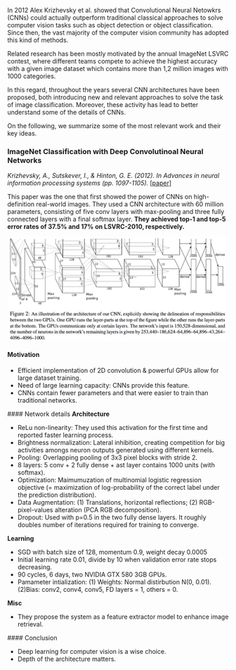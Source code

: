 In 2012 Alex Krizhevsky et al. showed that Convolutional Neural Netowkrs (CNNs) could actually outperform traditional classical approaches to solve computer vision tasks such as object detection or object classification. Since then, the vast majority of the computer vision community has adopted this kind of methods. 

Related research has been mostly motivated by the annual ImageNet LSVRC contest, where different teams compete to achieve the highest accuracy with a given image dataset which contains more than 1,2 million images with 1000 categories.


In this regard, throughout the years several CNN architectures have been proposed, both introducing new and relevant approaches to solve the task of image classification. Moreover, these activity has lead to better understand some of the details of CNNs.

On the following, we summarize some of the most relevant work and their key ideas.


### ImageNet Classification with Deep Convolutinoal Neural Networks

*Krizhevsky, A., Sutskever, I., & Hinton, G. E. (2012). In Advances in neural information processing systems (pp. 1097-1105).* [[paper]](http://papers.nips.cc/paper/4824-imagenet-classification-with-deep-convolutional-neural-networks.pdf)

This paper was the one that first showed the power of CNNs on high-definition real-world images. They used a CNN architecture with 60 million parameters, consisting of five conv layers with max-pooling and three fully connected layers with a final softmax layer. **They achieved top-1 and top-5 error rates of 37.5% and 17% on LSVRC-2010, respectively.**

![](imgs/alexnet1.png)

#### Motivation
- Efficient implementation of 2D convolution & powerful GPUs allow for large dataset training.
- Need of large learning capacity: CNNs provide this feature.
- CNNs contain fewer parameters and that were easier to train than traditional networks.


#### Network details
**Architecture**
- ReLu non-linearity: They used this activation for the first time and reported faster learning process.
- Brightness normalization: Lateral inhibition, creating competition for big activities amongs neuron outputs generated using different kernels.
- Pooling: Overlapping pooling of 3x3 pixel blocks with stride 2.
- 8 layers: 5 conv + 2 fully dense + ast layer contains 1000 units (with softmax).
- Optimization: Maimumuzation of multinomial logistic regression objective (= maximization of log-probability of the correct label under the prediction distribution).
- Data Augmentation: (1) Translations, horizontal reflections; (2) RGB-pixel-values alteration (PCA RGB decomposition).
- Dropout: Used with p=0.5 in the two fully dense layers. It roughly doubles number of iterations required for training to converge.

**Learning**
- SGD with batch size of 128, momentum 0.9, weight decay 0.0005
- Initial learning rate 0.01, divide by 10 when validation error rate stops decreasing.
- 90 cycles, 6 days, two NVIDIA GTX 580 3GB GPUs.
- Pamameter intialization: (1) Weights: Normal distirbution N(0, 0.01). (2)Bias: conv2, conv4, conv5, FD layers = 1, others = 0.

**Misc**
- They propose the system as a feature extractor model to enhance image retrieval.

#### Conclusion
- Deep learning for computer vision is a wise choice.
- Depth of the architecture matters.

